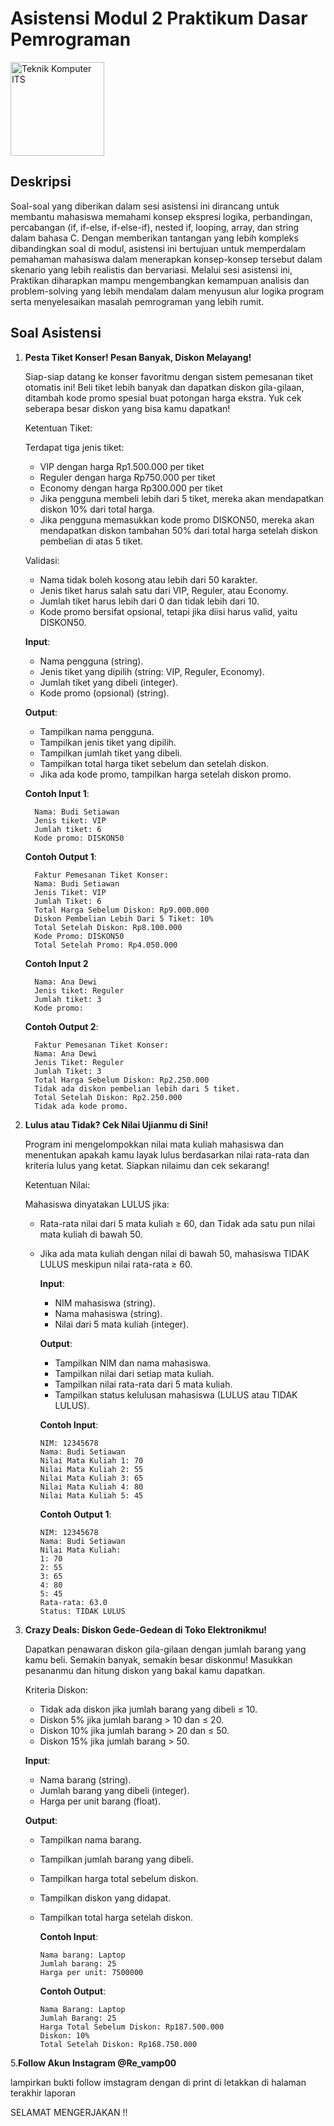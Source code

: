# Asistensi Modul 2 Praktikum Dasar Pemrograman

<img src="https://www.its.ac.id/komputer/wp-content/uploads/sites/28/2018/03/image10.png" alt="Teknik Komputer ITS" width="150" height="150">

## Deskripsi

Soal-soal yang diberikan dalam sesi asistensi ini dirancang untuk membantu mahasiswa memahami konsep ekspresi logika, perbandingan, percabangan (if, if-else, if-else-if), nested if, looping, array, dan string dalam bahasa C. Dengan memberikan tantangan yang lebih kompleks dibandingkan soal di modul, asistensi ini bertujuan untuk memperdalam pemahaman mahasiswa dalam menerapkan konsep-konsep tersebut dalam skenario yang lebih realistis dan bervariasi. Melalui sesi asistensi ini, Praktikan diharapkan mampu mengembangkan kemampuan analisis dan problem-solving yang lebih mendalam dalam menyusun alur logika program serta menyelesaikan masalah pemrograman yang lebih rumit.

## Soal Asistensi

1. **Pesta Tiket Konser! Pesan Banyak, Diskon Melayang!**

   Siap-siap datang ke konser favoritmu dengan sistem pemesanan tiket otomatis ini! Beli tiket lebih banyak dan dapatkan diskon gila-gilaan, ditambah kode promo spesial buat potongan harga ekstra. Yuk cek seberapa besar diskon yang bisa kamu dapatkan!
   
   Ketentuan Tiket:

   Terdapat tiga jenis tiket:
   - VIP dengan harga Rp1.500.000 per tiket
   - Reguler dengan harga Rp750.000 per tiket
   - Economy dengan harga Rp300.000 per tiket
   - Jika pengguna membeli lebih dari 5 tiket, mereka akan mendapatkan diskon 10% dari total harga.
   - Jika pengguna memasukkan kode promo DISKON50, mereka akan mendapatkan diskon tambahan 50% dari total harga setelah diskon pembelian di atas 5 tiket.

   Validasi:

   - Nama tidak boleh kosong atau lebih dari 50 karakter.
   - Jenis tiket harus salah satu dari VIP, Reguler, atau Economy.
   - Jumlah tiket harus lebih dari 0 dan tidak lebih dari 10.
   - Kode promo bersifat opsional, tetapi jika diisi harus valid, yaitu DISKON50.

   __Input__:
   - Nama pengguna (string).
   - Jenis tiket yang dipilih (string: VIP, Reguler, Economy).
   - Jumlah tiket yang dibeli (integer).
   - Kode promo (opsional) (string).   
 
   __Output__:
   - Tampilkan nama pengguna.
   - Tampilkan jenis tiket yang dipilih.
   - Tampilkan jumlah tiket yang dibeli.
   - Tampilkan total harga tiket sebelum dan setelah diskon.
   - Jika ada kode promo, tampilkan harga setelah diskon promo.

   __Contoh Input 1__:

         Nama: Budi Setiawan
         Jenis tiket: VIP
         Jumlah tiket: 6
         Kode promo: DISKON50

   __Contoh Output 1__:

         Faktur Pemesanan Tiket Konser:
         Nama: Budi Setiawan
         Jenis Tiket: VIP
         Jumlah Tiket: 6
         Total Harga Sebelum Diskon: Rp9.000.000
         Diskon Pembelian Lebih Dari 5 Tiket: 10%
         Total Setelah Diskon: Rp8.100.000
         Kode Promo: DISKON50
         Total Setelah Promo: Rp4.050.000

   __Contoh Input 2__

         Nama: Ana Dewi
         Jenis tiket: Reguler
         Jumlah tiket: 3
         Kode promo: 

   __Contoh Output 2__:

         Faktur Pemesanan Tiket Konser:
         Nama: Ana Dewi
         Jenis Tiket: Reguler
         Jumlah Tiket: 3
         Total Harga Sebelum Diskon: Rp2.250.000
         Tidak ada diskon pembelian lebih dari 5 tiket.
         Total Setelah Diskon: Rp2.250.000
         Tidak ada kode promo.

2. **Lulus atau Tidak? Cek Nilai Ujianmu di Sini!**

   Program ini mengelompokkan nilai mata kuliah mahasiswa dan menentukan apakah kamu layak lulus berdasarkan nilai rata-rata dan kriteria lulus yang ketat. Siapkan nilaimu dan cek sekarang!

   Ketentuan Nilai:
   
   Mahasiswa dinyatakan LULUS jika:
   - Rata-rata nilai dari 5 mata kuliah ≥ 60, dan Tidak ada satu pun nilai mata kuliah di bawah 50.
   - Jika ada mata kuliah dengan nilai di bawah 50, mahasiswa TIDAK LULUS meskipun nilai rata-rata ≥ 60.

     __Input__:
      
     - NIM mahasiswa (string).
     - Nama mahasiswa (string).
     - Nilai dari 5 mata kuliah (integer).

     __Output__:

     - Tampilkan NIM dan nama mahasiswa.
     - Tampilkan nilai dari setiap mata kuliah.
     - Tampilkan nilai rata-rata dari 5 mata kuliah.
     - Tampilkan status kelulusan mahasiswa (LULUS atau TIDAK LULUS).

      __Contoh Input__:

         NIM: 12345678
         Nama: Budi Setiawan
         Nilai Mata Kuliah 1: 70
         Nilai Mata Kuliah 2: 55
         Nilai Mata Kuliah 3: 65
         Nilai Mata Kuliah 4: 80
         Nilai Mata Kuliah 5: 45

      __Contoh Output 1__:

         NIM: 12345678
         Nama: Budi Setiawan
         Nilai Mata Kuliah:
         1: 70
         2: 55
         3: 65
         4: 80
         5: 45
         Rata-rata: 63.0
         Status: TIDAK LULUS

3. **Crazy Deals: Diskon Gede-Gedean di Toko Elektronikmu!**

   Dapatkan penawaran diskon gila-gilaan dengan jumlah barang yang kamu beli. Semakin banyak, semakin besar diskonmu! Masukkan pesananmu dan hitung diskon yang bakal kamu dapatkan.

   Kriteria Diskon:
   
   - Tidak ada diskon jika jumlah barang yang dibeli ≤ 10.
   - Diskon 5% jika jumlah barang > 10 dan ≤ 20.
   - Diskon 10% jika jumlah barang > 20 dan ≤ 50.
   - Diskon 15% jika jumlah barang > 50.
   
   __Input__:
   
   - Nama barang (string).
   - Jumlah barang yang dibeli (integer).
   - Harga per unit barang (float).

   __Output__:
   
   - Tampilkan nama barang.
   - Tampilkan jumlah barang yang dibeli.
   - Tampilkan harga total sebelum diskon.
   - Tampilkan diskon yang didapat.
   - Tampilkan total harga setelah diskon.
  
      __Contoh Input__:

         Nama barang: Laptop
         Jumlah barang: 25
         Harga per unit: 7500000

      __Contoh Output__:

         Nama Barang: Laptop
         Jumlah Barang: 25
         Harga Total Sebelum Diskon: Rp187.500.000
         Diskon: 10%
         Total Setelah Diskon: Rp168.750.000
5.**Follow Akun Instagram @Re_vamp00**

   lampirkan bukti follow imstagram dengan di print di letakkan di halaman terakhir laporan
   
SELAMAT MENGERJAKAN !!
